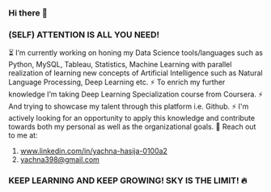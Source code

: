 ### Hi there 👋

### (SELF) ATTENTION IS ALL YOU NEED!

⏳ I’m currently working on honing my Data Science tools/languages such as Python, MySQL, Tableau, Statistics, Machine Learning with parallel realization of learning new concepts of Artificial Intelligence such as Natural Language Processing, Deep Learning etc.
⚡ To enrich my further knowledge I’m taking Deep Learning Specialization course from Coursera.
⚡ And trying to showcase my talent through this platform i.e. Github.
⚡ I'm actively looking for an opportunity to apply this knowledge and contribute towards both my personal as well as the organizational goals.
💬 Reach out to me at:
   1. www.linkedin.com/in/yachna-hasija-0100a2
   2. yachna398@gmail.com
     
 ### KEEP LEARNING AND KEEP GROWING! SKY IS THE LIMIT! 🔥
